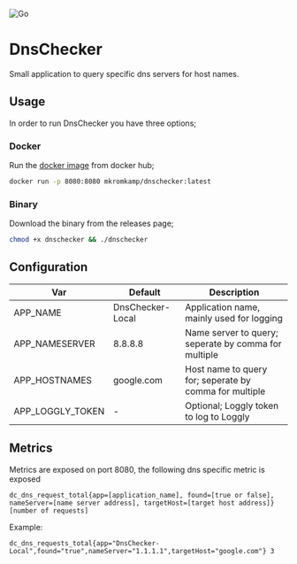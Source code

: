 ![Go](https://github.com/mkromkamp/DnsChecker/workflows/Go/badge.svg)

# DnsChecker

Small application to query specific dns servers for host names.

## Usage

In order to run DnsChecker you have three options;

### Docker

Run the [docker image](https://hub.docker.com/r/mkromkamp/dnschecker) from docker hub;

``` bash
docker run -p 8080:8080 mkromkamp/dnschecker:latest
```

### Binary

Download the binary from the releases page;

``` bash
chmod +x dnschecker && ./dnschecker
```

## Configuration

| Var | Default | Description |
|---|---|---|
| APP_NAME | DnsChecker-Local | Application name, mainly used for logging |
| APP_NAMESERVER | 8.8.8.8 | Name server to query; seperate by comma for multiple |
| APP_HOSTNAMES | google.com | Host name to query for; seperate by comma for multiple |
| APP_LOGGLY_TOKEN | - | Optional; Loggly token to log to Loggly |

## Metrics

Metrics are exposed on port 8080, the following dns specific metric is exposed

`dc_dns_request_total{app=[application_name], found=[true or false], nameServer=[name server address], targetHost=[target host address]} [number of requests]`

Example:

`dc_dns_requests_total{app="DnsChecker-Local",found="true",nameServer="1.1.1.1",targetHost="google.com"} 3`